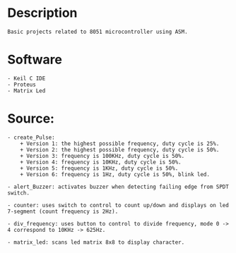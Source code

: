 # Description
    Basic projects related to 8051 microcontroller using ASM.

# Software
    - Keil C IDE
    - Proteus
    - Matrix Led
    
# Source: 
    - create_Pulse: 
        + Version 1: the highest possible frequency, duty cycle is 25%.
        + Version 2: the highest possible frequency, duty cycle is 50%.
        + Version 3: frequency is 100KHz, duty cycle is 50%.
        + Version 4: frequency is 10KHz, duty cycle is 50%.
        + Version 5: frequency is 1KHz, duty cycle is 50%.
        + Version 6: frequency is 1Hz, duty cycle is 50%, blink led.
    
    - alert_Buzzer: activates buzzer when detecting failing edge from SPDT switch.

    - counter: uses switch to control to count up/down and displays on led 7-segment (count frequency is 2Hz).

    - div_frequency: uses button to control to divide frequency, mode 0 -> 4 correspond to 10KHz -> 625Hz.

    - matrix_led: scans led matrix 8x8 to display character.